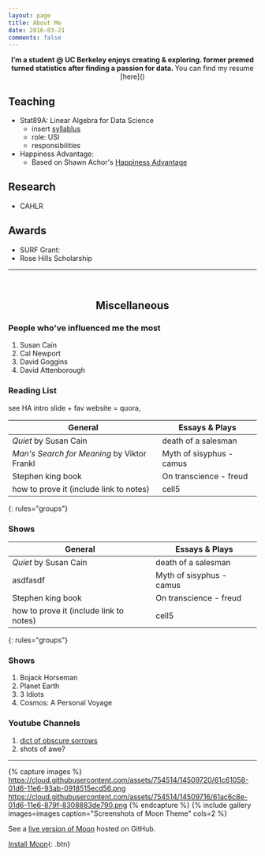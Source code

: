 ```yaml
---
layout: page
title: About Me
date: 2016-03-21
comments: false
---
```

    
<center><b> I’m a student @ UC Berkeley enjoys creating & exploring.  former premed turned statistics after finding a passion for data.  </b> You can find my resume [here]()
 </center>


## Teaching
* Stat89A: Linear Algebra for Data Science
	- insert [syllablus]()
	- role: USI
	- responsibilities
* Happiness Advantage: 
	- Based on Shawn Achor's [Happiness Advantage]()

## Research
* CAHLR

## Awards
* SURF Grant: <a href=http://surf.berkeley.edu/surf-fellows/detail/3789> </a>
* Rose Hills Scholarship

--- 
<br>

<center> <h2> Miscellaneous </h2> </center>

### People who've influenced me the most

1. Susan Cain
1. Cal Newport
1. David Goggins
1. David Attenborough

### Reading List

see HA intro slide + fav website = quora, 

| General 							| Essays & Plays 
|--------							|------- 
| _Quiet_ by Susan Cain   			| death of a salesman   
|  _Man's Search for Meaning_ by Viktor Frankl | Myth of sisyphus - camus   |
| Stephen king book   				| On transcience - freud    | 
| how to prove it (include link to notes)   | cell5   
{: rules="groups"}

### Shows

| General 						| Essays & Plays |
|--------					    |------- |
| _Quiet_ by Susan Cain   		| death of a salesman   |
|  	asdfasdf					| Myth of sisyphus - camus   |
| Stephen king book   		    | On transcience - freud    | 
| how to prove it (include link to notes)   | cell5   |
{: rules="groups"}

### Shows
1. Bojack Horseman
1. Planet Earth
1. 3 Idiots
1. Cosmos: A Personal Voyage

### Youtube Channels
1. [dict of obscure sorrows]()
1. shots of awe? 

--- 

{% capture images %}
    https://cloud.githubusercontent.com/assets/754514/14509720/61c61058-01d6-11e6-93ab-0918515ecd56.png
    https://cloud.githubusercontent.com/assets/754514/14509716/61ac6c8e-01d6-11e6-879f-8308883de790.png
{% endcapture %}
{% include gallery images=images caption="Screenshots of Moon Theme" cols=2 %}

See a [live version of Moon](http://taylantatli.github.io/Moon) hosted on GitHub.


      
[Install Moon](https://github.com/TaylanTatli/Moon){: .btn}
